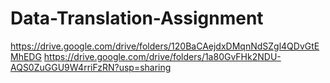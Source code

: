 # Data-Translation-Assignment

https://drive.google.com/drive/folders/120BaCAejdxDMqnNdSZgl4QDvGtEMhEDG
https://drive.google.com/drive/folders/1a80GvFHk2NDU-AQS0ZuGGU9W4rriFzRN?usp=sharing
